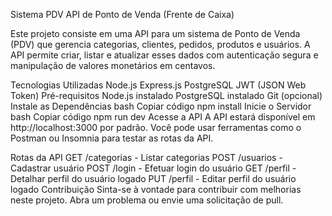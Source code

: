 Sistema PDV
API de Ponto de Venda (Frente de Caixa)

Este projeto consiste em uma API para um sistema de Ponto de Venda (PDV) que gerencia categorias, clientes, pedidos, produtos e usuários. A API permite criar, listar e atualizar esses dados com autenticação segura e manipulação de valores monetários em centavos.

Tecnologias Utilizadas
Node.js
Express.js
PostgreSQL
JWT (JSON Web Token)
Pré-requisitos
Node.js instalado
PostgreSQL instalado
Git (opcional)
Instale as Dependências
bash
Copiar código
npm install
Inicie o Servidor
bash
Copiar código
npm run dev
Acesse a API
A API estará disponível em http://localhost:3000 por padrão. Você pode usar ferramentas como o Postman ou Insomnia para testar as rotas da API.

Rotas da API
GET /categorias - Listar categorias
POST /usuarios - Cadastrar usuário
POST /login - Efetuar login do usuário
GET /perfil - Detalhar perfil do usuário logado
PUT /perfil - Editar perfil do usuário logado
Contribuição
Sinta-se à vontade para contribuir com melhorias neste projeto. Abra um problema ou envie uma solicitação de pull.


